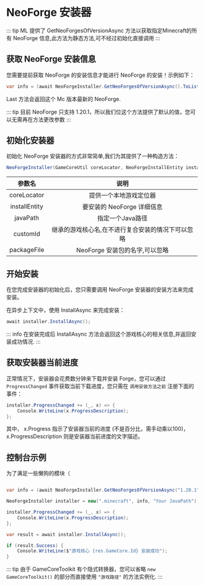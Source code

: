 ---
---

# NeoForge 安装器

::: tip
ML 提供了 GetNeoForgesOfVersionAsync 方法以获取指定Minecraft的所有 NeoForge 信息,此方法为静态方法,可不经过初始化直接调用
:::

## 获取 NeoForge 安装信息
您需要提前获取 NeoForge 的安装信息才能进行 NeoForge 的安装！示例如下：
```C#
var info = (await NeoForgeInstaller.GetNeoForgesOfVersionAsync().ToListAsync()).Last;
```
Last 方法会返回这个 Mc 版本最新的 NeoForge.

::: tip
目前 NeoForge 只支持 1.20.1，所以我们位这个方法提供了默认的值，您可以无需再在方法更改参数
:::

## 初始化安装器
初始化 NeoForge 安装器的方式非常简单,我们为其提供了一种构造方法：

```C#
NeoForgeInstaller(GameCoreUtil coreLocator, NeoForgeInstallEntity installEntity, string javaPath, string customId = null!, string packageFile = null!)
```

|参数名|说明|
|:------:|:----:|
|coreLocator | 提供一个本地游戏定位器  |
|installEntity | 要安装的 NeoForge 详细信息 |
|javaPath | 指定一个Java路径 |
|customId | 继承的游戏核心名,在不进行复合安装的情况下可以忽略 |
|packageFile | NeoForge 安装包的名字,可以忽略 |

## 开始安装
在您完成安装器的初始化后，您只需要调用 NeoForge 安装器的安装方法来完成安装。

在异步上下文中，使用 InstallAsync 来完成安装：
```C#
await installer.InstallAsync();
```

::: info
在安装完成后 InstallAsync 方法会返回这个游戏核心的相关信息,并返回安装成功情况.
:::

## 获取安装器当前进度
正常情况下，安装器会花费数分钟来下载并安装 Forge，您可以通过 `ProgressChanged` 事件获取当前下载进度，您只需在 `调用安装方法之前` 注册下面的事件：
```C#
installer.ProgressChanged += (_, x) => {
    Console.WriteLine(x.ProgressDescription);
};
```
其中， x.Progress 指示了安装器当前的进度 (不是百分比，需手动乘以100)，x.ProgressDescription 则是安装器当前进度的文字描述。

## 控制台示例
为了满足一些懒狗的模块（
``` C#

var info = (await NeoForgeInstaller.GetNeoForgesOfVersionAsync("1.20.1")).Last();

NeoForgeInstaller installer = new(".minecraft", info, "Your JavaPath");

installer.ProgressChanged += (_, x) => {
    Console.WriteLine(x.ProgressDescription);
};

var result = await installer.InstallAsync();

if (result.Success) {
    Console.WriteLine($"游戏核心 {res.GameCore.Id} 安装成功");
}

```

::: tip
由于 GameCoreToolkit 有个隐式转换器，您可以省略 `new GameCoreToolkit()` 的部分而直接使用 `"游戏路径"` 的方法实例化.
:::